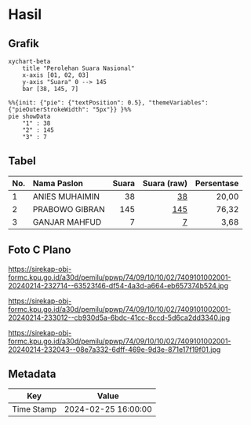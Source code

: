 # Hasil

## Grafik

```mermaid
xychart-beta
    title "Perolehan Suara Nasional"
    x-axis [01, 02, 03]
    y-axis "Suara" 0 --> 145
    bar [38, 145, 7]
```

```mermaid
%%{init: {"pie": {"textPosition": 0.5}, "themeVariables": {"pieOuterStrokeWidth": "5px"}} }%%
pie showData
    "1" : 38
    "2" : 145
    "3" : 7
```

## Tabel

| No. | Nama Paslon    | Suara | Suara (raw) | Persentase |
|:--- |:-------------- | -----:| -----------:| ----------:|
| 1   | ANIES MUHAIMIN | 38    | [38][p-1]   | 20,00      |
| 2   | PRABOWO GIBRAN | 145   | [145][p-2]  | 76,32      |
| 3   | GANJAR MAHFUD  | 7     | [7][p-3]    | 3,68       |


[p-1]: https://github.com/gigit-pemilu/pemilu-2024/blob/main/pilpres/hitung-suara/sub/74-sulawesi-tenggara/sub/09-konawe-utara/sub/10-motui/sub/1002-bende/sub/001-tps/sub/paslon-1.txt
[p-2]: https://github.com/gigit-pemilu/pemilu-2024/blob/main/pilpres/hitung-suara/sub/74-sulawesi-tenggara/sub/09-konawe-utara/sub/10-motui/sub/1002-bende/sub/001-tps/sub/paslon-2.txt
[p-3]: https://github.com/gigit-pemilu/pemilu-2024/blob/main/pilpres/hitung-suara/sub/74-sulawesi-tenggara/sub/09-konawe-utara/sub/10-motui/sub/1002-bende/sub/001-tps/sub/paslon-3.txt

## Foto C Plano

https://sirekap-obj-formc.kpu.go.id/a30d/pemilu/ppwp/74/09/10/10/02/7409101002001-20240214-232714--63523f46-df54-4a3d-a664-eb657374b524.jpg

https://sirekap-obj-formc.kpu.go.id/a30d/pemilu/ppwp/74/09/10/10/02/7409101002001-20240214-233012--cb930d5a-6bdc-41cc-8ccd-5d6ca2dd3340.jpg

https://sirekap-obj-formc.kpu.go.id/a30d/pemilu/ppwp/74/09/10/10/02/7409101002001-20240214-232043--08e7a332-6dff-469e-9d3e-871e17f19f01.jpg


## Metadata

| Key        | Value               |
| ---------- | ------------------- |
| Time Stamp | 2024-02-25 16:00:00 |



